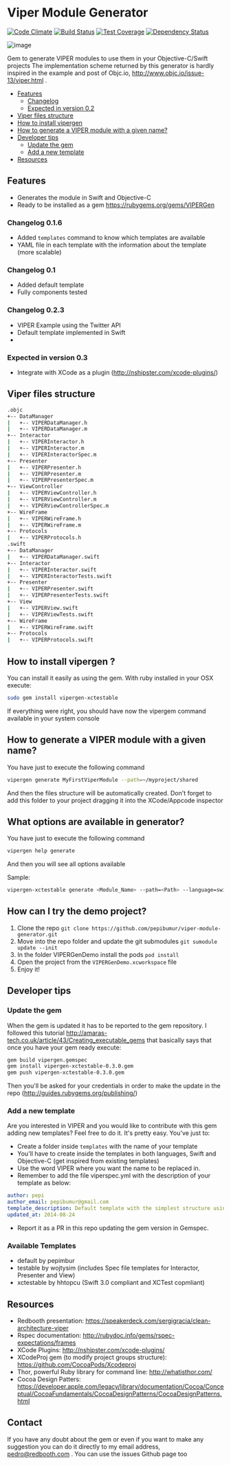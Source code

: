 Viper Module Generator
======================
[![Code Climate](https://codeclimate.com/github/teambox/viper-module-generator/badges/gpa.svg)](https://codeclimate.com/github/teambox/viper-module-generator)
[![Build Status](https://travis-ci.org/teambox/viper-module-generator.svg?branch=master)](https://travis-ci.org/teambox/viper-module-generator)
[![Test Coverage](https://codeclimate.com/github/teambox/viper-module-generator/badges/coverage.svg)](https://codeclimate.com/github/teambox/viper-module-generator)
[![Dependency Status](https://gemnasium.com/teambox/viper-module-generator.svg)](https://gemnasium.com/teambox/viper-module-generator)


![image](http://www.objc.io/images/issue-13/2014-06-07-viper-intro.jpg)

Gem to generate VIPER modules to use them in your Objective-C/Swift projects
The implementation scheme returned by this generator is hardly inspired in the example and post of Objc.io, http://www.objc.io/issue-13/viper.html .

- [Features](#features)
  - [Changelog](#changelog-0.1)
  - [Expected in version 0.2](#expected-in-version-0.2)
- [Viper files structure](#viper-files-structure)
- [How to install vipergen](#how-to-install-vipergen)
- [How to generate a VIPER module with a given name?](#how-to-generate-viper-module-with-a-given-name?)
- [Developer tips](#developer-tips)
  - [Update the gem](#update-the-gem)
  - [Add a new template](#add-a-new-template)
- [Resources](#resources)

## Features
- Generates the module in Swift and Objective-C
- Ready to be installed as a gem https://rubygems.org/gems/VIPERGen

### Changelog 0.1.6
- Added `templates` command to know which templates are available
- YAML file in each template with the information about the template (more scalable)

### Changelog 0.1
- Added default template
- Fully components tested

### Changelog 0.2.3
- VIPER Example using the Twitter API 
- Default template implemented in Swift
- 

### Expected in version 0.3
- Integrate with XCode as a plugin (http://nshipster.com/xcode-plugins/)

## Viper files structure
```bash
.objc
+-- DataManager
|   +-- VIPERDataManager.h
|   +-- VIPERDataManager.m
+-- Interactor
|   +-- VIPERInteractor.h
|   +-- VIPERInteractor.m
|   +-- VIPERInteractorSpec.m
+-- Presenter
|   +-- VIPERPresenter.h
|   +-- VIPERPresenter.m
|   +-- VIPERPresenterSpec.m
+-- ViewController
|   +-- VIPERViewController.h
|   +-- VIPERViewController.m
|   +-- VIPERViewControllerSpec.m
+-- WireFrame
|   +-- VIPERWireFrame.h
|   +-- VIPERWireFrame.m
+-- Protocols
|   +-- VIPERProtocols.h
.swift
+-- DataManager
|   +-- VIPERDataManager.swift
+-- Interactor
|   +-- VIPERInteractor.swift
|   +-- VIPERInteractorTests.swift
+-- Presenter
|   +-- VIPERPresenter.swift
|   +-- VIPERPresenterTests.swift
+-- View
|   +-- VIPERView.swift
|   +-- VIPERViewTests.swift
+-- WireFrame
|   +-- VIPERWireFrame.swift
+-- Protocols
|   +-- VIPERProtocols.swift
```
## How to install vipergen ?
You can install it easily as using the gem. With ruby installed in your OSX execute:
```bash
sudo gem install vipergen-xctestable
```
If everything were right, you should have now the vipergem command available in your system console

## How to generate a VIPER module with a given name?
You have just to execute the following command
```bash
vipergen generate MyFirstViperModule --path=~/myproject/shared
```
And then the files structure will be automatically created. Don't forget to add this folder to your project dragging it into the XCode/Appcode inspector

## What options are available in generator?
You have just to execute the following command
```bash
vipergen help generate
```
And then you will see all options available

Sample:
```bash
vipergen-xctestable generate <Module_Name> --path=<Path> --language=swift --author='michal' --template=testable --swift-module <MY_Project>
```

## How can I try the demo project?

1. Clone the repo `git clone https://github.com/pepibumur/viper-module-generator.git`
2. Move into the repo folder and update the git submodules `git sumodule update --init`
3. In the folder VIPERGenDemo install the pods `pod install`
4. Open the project from the `VIPERGenDemo.xcworkspace` file
5. Enjoy it!


## Developer tips
### Update the gem 
When the gem is updated it has to be reported to the gem repository. I followed this tutorial http://amaras-tech.co.uk/article/43/Creating_executable_gems that basically says that once you have your gem ready execute:
```bash
gem build vipergen.gemspec
gem install vipergen-xctestable-0.3.0.gem
gem push vipergen-xctestable-0.3.0.gem
```
Then you'll be asked for your credentials in order to make the update in the repo (http://guides.rubygems.org/publishing/)

### Add a new template
Are you interested in VIPER and you would like to contribute with this gem adding new templates? Feel free to do it. It's pretty easy. You've just to:
- Create a folder inside `templates` with the name of your template
- You'll have to create inside the templates in both languages, Swift and Objective-C (get inspired from existing templates)
- Use the word VIPER where you want the name to be replaced in.
- Remember to add the file viperspec.yml with the description of your template as below:
```yaml
author: pepi
author_email: pepibumur@gmail.com
template_description: Default template with the simplest structure using VIPER
updated_at: 2014-08-24
```
- Report it as a PR in this repo updating the gem version in Gemspec.

### Available Templates
- default by pepimbur
- testable by wojtysim (includes Spec file templates for Interactor, Presenter and View)
- xctestable by hhtopcu (Swift 3.0 compliant and XCTest copmliant)

## Resources
- Redbooth presentation: https://speakerdeck.com/sergigracia/clean-architecture-viper
- Rspec documentation: http://rubydoc.info/gems/rspec-expectations/frames
- XCode Plugins: http://nshipster.com/xcode-plugins/
- XCodeProj gem (to modify project groups structure): https://github.com/CocoaPods/Xcodeproj
- Thor, powerful Ruby library for command line: http://whatisthor.com/
- Cocoa Design Patters: https://developer.apple.com/legacy/library/documentation/Cocoa/Conceptual/CocoaFundamentals/CocoaDesignPatterns/CocoaDesignPatterns.html

## Contact
If you have any doubt about the gem or even if you want to make any suggestion you can do it directly to my email address, pedro@redbooth.com . You can use the issues Github page too
